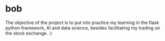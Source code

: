 # bob
The objective of the project is to put into practice my learning in the flask python framework, AI and data science, besides facilitating my trading on the stock exchange. :)
